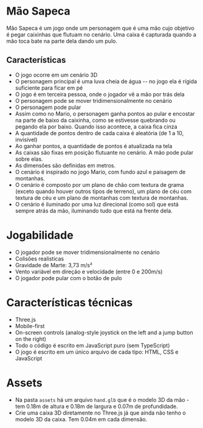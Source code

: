 # Mão Sapeca

Mão Sapeca é um jogo onde um personagem que é uma mão cujo objetivo é pegar caixinhas que flutuam no cenário. Uma caixa é capturada quando a mão toca bate na parte dela dando um pulo.

## Características

- O jogo ocorre em um cenário 3D
- O personagem principal é uma luva cheia de água -- no jogo ela é rígida suficiente para ficar em pé
- O jogo é em terceira pessoa, onde o jogador vê a mão por trás dela
- O personagem pode se mover tridimensionalmente no cenário
- O personagem pode pular
- Assim como no Mario, o personagem ganha pontos ao pular e encostar na parte de baixo da caixinha, como se estivesse quebrando ou pegando ela por baixo. Quando isso acontece, a caixa fica cinza
- A quantidade de pontos dentro de cada caixa é aleatória (de 1 a 10, invisível)
- Ao ganhar pontos, a quantidade de pontos é atualizada na tela
- As caixas são fixas em posição flutuante no cenário. A mão pode pular sobre elas.
- As dimensões são definidas em metros.
- O cenário é inspirado no jogo Mario, com fundo azul e paisagem de montanhas.
- O cenário é composto por um plano de chão com textura de grama (exceto quando houver outros tipos de terreno), um plano de céu com textura de céu e um plano de montanhas com textura de montanhas.
- O cenário é iluminado por uma luz direcional (como sol) que está sempre atrás da mão, iluminando tudo que está na frente dela.

# Jogabilidade

- O jogador pode se mover tridimensionalmente no cenário
- Colisões realisticas
- Gravidade de Marte: 3,73 m/s²
- Vento variável em direção e velocidade (entre 0 e 200m/s)
- O jogador pode pular com o botão de pulo

# Características técnicas

- Three.js
- Mobile-first
- On-screen controls (analog-style joystick on the left and a jump button on the right)
- Todo o código é escrito em JavaScript puro (sem TypeScript)
- O jogo é escrito em um único arquivo de cada tipo: HTML, CSS e JavaScript

# Assets

- Na pasta `assets` há um arquivo `hand.glb` que é o modelo 3D da mão - tem 0.18m de altura e 0.18m de largura e 0.07m de profundidade.
- Crie uma caixa 3D diretamente no Three.js já que ainda não tenho o modelo 3D da caixa. Tem 0.04m em cada dimensão.
